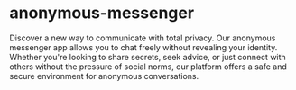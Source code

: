 # anonymous-messenger
Discover a new way to communicate with total privacy. Our anonymous messenger app allows you to chat freely without revealing your identity. Whether you're looking to share secrets, seek advice, or just connect with others without the pressure of social norms, our platform offers a safe and secure environment for anonymous conversations.
